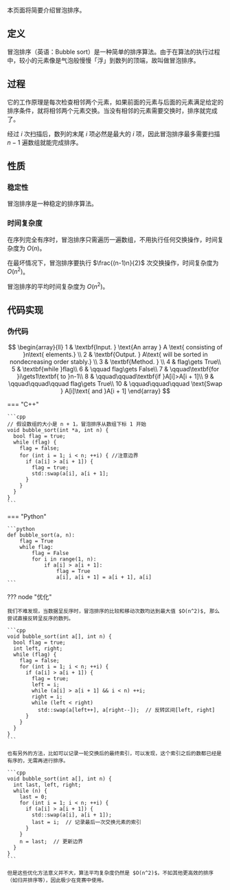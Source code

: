 本页面将简要介绍冒泡排序。

## 定义

冒泡排序（英语：Bubble sort）是一种简单的排序算法。由于在算法的执行过程中，较小的元素像是气泡般慢慢「浮」到数列的顶端，故叫做冒泡排序。

## 过程

它的工作原理是每次检查相邻两个元素，如果前面的元素与后面的元素满足给定的排序条件，就将相邻两个元素交换。当没有相邻的元素需要交换时，排序就完成了。

经过 $i$ 次扫描后，数列的末尾 $i$ 项必然是最大的 $i$ 项，因此冒泡排序最多需要扫描 $n-1$ 遍数组就能完成排序。

## 性质

### 稳定性

冒泡排序是一种稳定的排序算法。

### 时间复杂度

在序列完全有序时，冒泡排序只需遍历一遍数组，不用执行任何交换操作，时间复杂度为 $O(n)$。

在最坏情况下，冒泡排序要执行 $\frac{(n-1)n}{2}$ 次交换操作，时间复杂度为 $O(n^2)$。

冒泡排序的平均时间复杂度为 $O(n^2)$。

## 代码实现

### 伪代码

$$
\begin{array}{ll}
1 & \textbf{Input. } \text{An array } A \text{ consisting of }n\text{ elements.} \\
2 & \textbf{Output. } A\text{ will be sorted in nondecreasing order stably.} \\
3 & \textbf{Method. }  \\
4 & flag\gets True\\
5 & \textbf{while }flag\\
6 & \qquad flag\gets False\\
7 & \qquad\textbf{for }i\gets1\textbf{ to }n-1\\
8 & \qquad\qquad\textbf{if }A[i]>A[i + 1]\\
9 & \qquad\qquad\qquad flag\gets True\\
10 & \qquad\qquad\qquad \text{Swap } A[i]\text{ and }A[i + 1]
\end{array}
$$

=== "C++"

    ```cpp
    // 假设数组的大小是 n + 1，冒泡排序从数组下标 1 开始
    void bubble_sort(int *a, int n) {
      bool flag = true;
      while (flag) {
        flag = false;
        for (int i = 1; i < n; ++i) { //注意边界
          if (a[i] > a[i + 1]) {
            flag = true;
            std::swap(a[i], a[i + 1];
          }
        }
      }
    }
    ```

=== "Python"

    ```python
    def bubble_sort(a, n):
        flag = True
        while flag:
            flag = False
            for i in range(1, n):
                if a[i] > a[i + 1]:
                    flag = True
                    a[i], a[i + 1] = a[i + 1], a[i]
    ```

??? node "优化"

    我们不难发现，当数据呈反序时，冒泡排序的比较和移动次数均达到最大值 $O(n^2)$, 那么尝试直接反转呈反序的数列。

    ```cpp
    void bubble_sort(int a[], int n) {
      bool flag = true;
      int left, right;
      while (flag) {
        flag = false;
        for (int i = 1; i < n; ++i) {
          if (a[i] > a[i + 1]) {
            flag = true;
            left = i;
            while (a[i] > a[i + 1] && i < n) ++i;
            right = i;
            while (left < right)
              std::swap(a[left++], a[right--]);  // 反转区间[left, right]
          }
        }
      }
    }
    ```

    也有另外的方法，比如可以记录一轮交换后的最终索引，可以发现，这个索引之后的数都已经是有序的，无需再进行排序。

    ```cpp
    void bubble_sort(int a[], int n) {
      int last, left, right;
      while (n) {
        last = 0;
        for (int i = 1; i < n; ++i) {
          if (a[i] > a[i + 1]) {
            std::swap(a[i], a[i + 1]);
            last = i;  // 记录最后一次交换元素的索引
          }
        }
        n = last;  // 更新边界
      }
    }
    ```

    但是这些优化方法意义并不大，算法平均复杂度仍然是 $O(n^2)$，不如其他更高效的排序（如归并排序等），因此极少在竞赛中使用。
